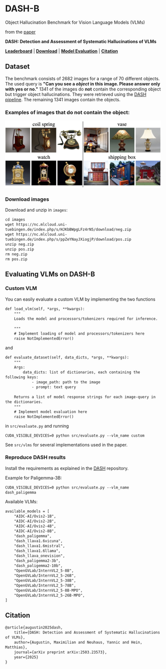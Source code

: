 # DASH-B

Object Hallucination Benchmark for Vision Language Models (VLMs)

from the [paper](https://arxiv.org/abs/2503.23573)

**DASH: Detection and Assessment of Systematic Hallucinations of VLMs**

**[Leaderboard](benchmark.md)**
| **[Download](#download)** | **[Model Evaluation](#eval)** | **[Citation](#citation)** 

## Dataset
The benchmark consists of 2682 images for a range of 70 different objects. The used query is **"Can you see a *object* in this image. Please answer only with yes or no."** 1341 of the images do **not** contain the corresponding object but trigger object hallucinations. They were retrieved using the [DASH pipeline](https://github.com/YanNeu/DASH). The remaining 1341 images contain the objects.

### Examples of images that do **not** contain the object:

<p align="center">
  <img width="600" src="./images/examples.jpg", alt="Examples from the benchmark">
</p>

<a id="download"></a>
### Download images

Download and unzip in `images`:

    cd images
    wget https://nc.mlcloud.uni-tuebingen.de/index.php/s/HJKbBWpgLFz4rN5/download/neg.zip
    wget https://nc.mlcloud.uni-tuebingen.de/index.php/s/ppZeYNayJXiogjP/download/pos.zip
    unzip neg.zip
    unzip pos.zip
    rm neg.zip
    rm pos.zip

<a id="eval"></a>
## Evaluating VLMs on DASH-B

### Custom VLM
You can easily evaluate a custom VLM by implementing the two functions

    def load_vlm(self, *args, **kwargs):
        """
        Loads the model and processors/tokenizers required for inference.

        """
        # Implement loading of model and processors/tokenizers here
        raise NotImplementedError()

and
    
    def evaluate_dataset(self, data_dicts, *args, **kwargs):
        """
        Args:
            data_dicts: list of dictionaries, each containing the following keys:
                - image_path: path to the image
                - prompt: text query 
                
        Returns a list of model response strings for each image-query in the dictionaries.
        """
        # Implement model evaluation here
        raise NotImplementedError()

in `src/evaluate.py` and running 

    CUDA_VISIBLE_DEVICES=0 python src/evaluate.py --vlm_name custom

See `src/vlms` for several implementations used in the paper.


### Reproduce DASH results

Install the requirements as explained in the [DASH](https://github.com/YanNeu/DASH) repository.

Example for Paligemma-3B:

    CUDA_VISIBLE_DEVICES=0 python src/evaluate.py --vlm_name dash_paligemma 

Available VLMs:

    available_models = [
        "AIDC-AI/Ovis2-1B",
        "AIDC-AI/Ovis2-2B",
        "AIDC-AI/Ovis2-4B",
        "AIDC-AI/Ovis2-8B",
        "dash_paligemma",
        "dash_llava1.6vicuna",
        "dash_llava1.6mistral",
        "dash_llava1.6llama",
        "dash_llava_onevision",
        "dash_paligemma2-3b",
        "dash_paligemma2-10b",
        "OpenGVLab/InternVL2_5-8B",
        "OpenGVLab/InternVL2_5-26B",
        "OpenGVLab/InternVL2_5-38B",
        "OpenGVLab/InternVL2_5-78B",
        "OpenGVLab/InternVL2_5-8B-MPO",
        "OpenGVLab/InternVL2_5-26B-MPO",
    ]

<a id="citation"></a>
## Citation

    @article{augustin2025dash,
        title={DASH: Detection and Assessment of Systematic Hallucinations of VLMs},
        author={Augustin, Maximilian and Neuhaus, Yannic and Hein, Matthias},
        journal={arXiv preprint arXiv:2503.23573},
        year={2025}
    }
